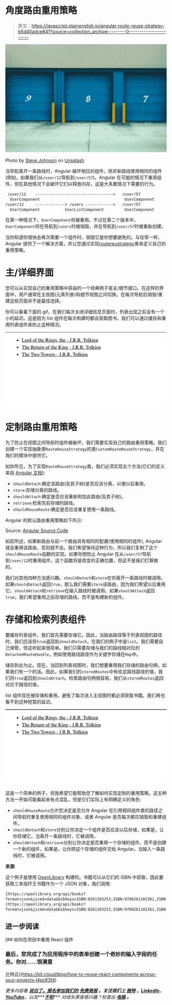 # 角度路由重用策略

> 原文：<https://javascript.plainenglish.io/angular-route-reuse-strategy-b5d40adce841?source=collection_archive---------0----------------------->

![](img/48f97392fadd3d567548c307f6974c27.png)

Photo by [Steve Johnson](https://unsplash.com/@steve_j?utm_source=unsplash&utm_medium=referral&utm_content=creditCopyText) on [Unsplash](https://unsplash.com/s/photos/storage?utm_source=unsplash&utm_medium=referral&utm_content=creditCopyText)

当导航离开一条路线时，Angular 破坏相应的组件，除非新路线使用相同的组件(例如，如果我们从`/user/12`导航到`/user/57`)。Angular 在可能的情况下重用组件，但在其他情况下会破坏它们以释放内存，这是大多数情况下需要的行为。

```
 /user/12    ---------------------------------->   /user/57
  UserComponent                                     UserComponent /user/12     -------------> /users ------------>   /user/57
  UserComponent           UserListComponent         UserComponent
```

在第一种情况下，`UserComponent`将被重用。不过在第二个版本中，`UserComponent`将在导航到`/users`时被销毁，并在导航到`/user/57`时被重新创建。

当你知道你很快会再次需要一个组件时，销毁它是你想要避免的。与往常一样，Angular 提供了一个解决方案，并让您通过实现[routereustrategy](https://angular.io/api/router/RouteReuseStrategy)类来定义自己的重用策略。

# 主/详细界面

您可以从实现自己的重用策略中获益的一个经典例子是主/细节接口。在这样的界面中，用户通常在主视图(元素列表)和细节视图之间切换。在每次导航后销毁/重建这些页面并不是最佳选择。

你可以看看下面的 gif，在我们每次关闭详细信息页面时，列表出现之前会有一个小的延迟。这是因为 list 组件在每次构建时都会获取图书。我们可以通过缓存和重用列表组件来防止这种情况。

![](img/ae3cf01f0e8d55857b1fa633f8f9e70b.png)

# 定制路由重用策略

为了防止在视图之间导航时组件被破坏，我们需要实现自己的路由重用策略。我们创建一个实现抽象类`RouteReuseStrategy`的类`CustomRouteReuseStrategy`，并在我们的模块中提供它。

如你所见，为了实现`RouteReuseStrategy`类，我们必须实现五个方法(它们的定义来自 [Angular 文档](https://angular.io/api/router/RouteReuseStrategy)):

*   `shouldDetach`:确定该路由(及其子树)是否应该分离，以便以后重用。
*   `store`:存储分离的路线。
*   `shouldAttach`:确定是否应该重新附加此路由(及其子树)。
*   `retrieve`:检索先前存储的路线。
*   `shouldReuseRoute`:确定是否应该重复使用一条路线。

Angular 的默认路由重用策略如下所示:

Source: [Angular Source Code](https://github.com/angular/angular/blob/master/packages/router/src/route_reuse_strategy.ts)

如前所述，如果新路由与前一个路由具有相同的配置(使用相同的组件), Angular 就会重用该路由，否则就不会。我们希望保持这种行为，所以我们复制了这个`shouldReuseRoute`函数的实现。如果你想防止 Angular 在从`/user/57`导航到`/user/12`时重用组件，这个函数将是改变的正确位置，但这不是我们打算做的。

我们对其他四种方法感兴趣。`shouldDetach`和`store`在你离开一条路线时被调用。如果`shouldDetach`返回`true`，那么我们需要`store`该路由，因为我们希望以后重用它。`shouldAttach`和`retrieve`在输入路线时被调用。如果`shouldAttach`返回`true`，我们希望重用之前存储的路线，而不是构建新的组件。

# 存储和检索列表组件

要缓存列表组件，我们首先需要存储它。因此，当路由路径等于列表视图的路径时，我们应该将`true`返回到`shouldDetach`，在我们的例子中是`list`。我们需要自己保管，但这听起来很简单。我们只需要存储与我们的路线相对应的`DetachedRouteHandle`，例如使用路线路径作为关键字存储在`Map`中。

储存到此为止。现在，当回到列表视图时，我们想要重用我们存储的路由句柄，如果我们有一个的话。因此，如果我们的`storedRoutes`中有给定路线路径的值，我们将`true`返回到`shouldAttach`。检索路由句柄很容易，我们从`storedRoutes`返回对应于路径的值。

list 组件现在被存储和重用，避免了每次进入主视图时都必须获取书籍。我们再也看不到这种短暂的延迟。

![](img/bb3a1d6921b108b46a34824232211398.png)

这是一个简单的例子，但我希望它能帮助您了解如何实现定制的重用策略。这五种方法一开始可能看起来有点混乱，但是它们实际上有明确定义的角色:

*   `shouldReuseRoute`允许您决定是否允许 Angular 在引用相同组件类的路径之间导航时重复使用相同的组件对象，或者 Angular 是否每次都应销毁和重建组件。
*   `shouldDetach`和`store`分别让你决定一个组件是否应该以后存储，如果是，让你存储它。当离开一条路线时，它被调用。
*   `shouldAttach`和`retrieve`分别让你决定是否重用一个存储的组件，而不是创建一个新的组件，如果是，让你把这个存储的组件交给 Angular。当输入一条路线时，它被调用。

**来源**:

这个例子是使用 [OpenLibrary](https://openlibrary.org/dev/docs/api/books) 构建的。书籍可以从它们的 ISBN 中获取，因此要获取三本指环王书籍作为一个 JSON 对象，我们调用:

```
[https://openlibrary.org/api/books?format=json&jscmd=data&bibkeys=ISBN:0261103253,ISBN:9780261102361,ISBN:9780618002245](https://openlibrary.org/api/books?format=json&jscmd=data&bibkeys=ISBN:0261103253,ISBN:9780261102361,ISBN:9780618002245)
```

## 进一步阅读

[](https://bit.cloud/blog/how-to-reuse-react-components-across-your-projects-l4pz83f4) [## 如何在项目中重用 React 组件

### 最后，您完成了为应用程序中的表单创建一个奇妙的输入字段的任务。你对……很满意

比特云](https://bit.cloud/blog/how-to-reuse-react-components-across-your-projects-l4pz83f4) 

*更多内容看* [***说白了。报名参加我们的***](https://plainenglish.io/) **[***免费周报***](http://newsletter.plainenglish.io/) *。关注我们上* [***推特***](https://twitter.com/inPlainEngHQ) ，[***LinkedIn***](https://www.linkedin.com/company/inplainenglish/)***，***[***YouTube***](https://www.youtube.com/channel/UCtipWUghju290NWcn8jhyAw)***，以及****[***不和***](https://discord.gg/GtDtUAvyhW)*** *对成长黑客感兴趣？检查出* [***电路***](https://circuit.ooo/) ***。***